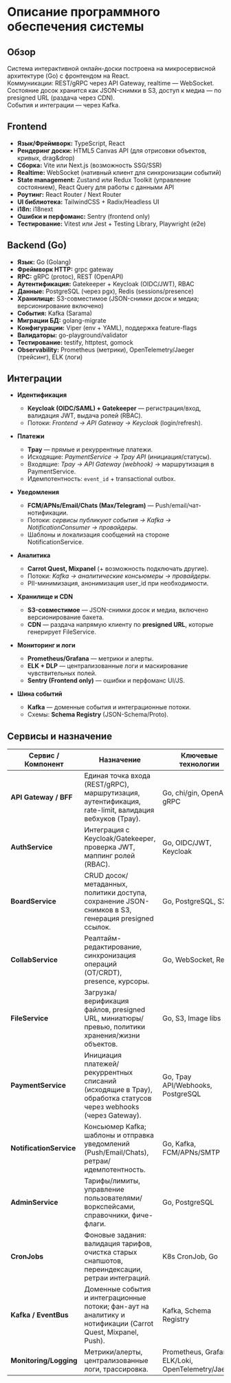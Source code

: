 # Описание программного обеспечения системы

## Обзор
Система интерактивной онлайн-доски построена на микросервисной архитектуре (Go) с фронтендом на React.  
Коммуникации: REST/gRPC через API Gateway, realtime — WebSocket.  
Состояние досок хранится как JSON-снимки в S3, доступ к медиа — по presigned URL (раздача через CDN).  
События и интеграции — через Kafka.

## Frontend

- **Язык/Фреймворк:** TypeScript, React
- **Рендеринг доски:** HTML5 Canvas API (для отрисовки объектов, кривых, drag&drop)
- **Сборка:** Vite или Next.js (возможность SSG/SSR)
- **Realtime:** WebSocket (нативный клиент для синхронизации событий)
- **State management:** Zustand или Redux Toolkit (управление состоянием), React Query для работы с данными API
- **Роутинг:** React Router / Next Router
- **UI библиотека:** TailwindCSS + Radix/Headless UI
- **i18n:** i18next
- **Ошибки и перфоманс:** Sentry (frontend only)
- **Тестирование:** Vitest или Jest + Testing Library, Playwright (e2e)  

## Backend (Go)

- **Язык:** Go (Golang)
- **Фреймворк HTTP:** grpc gateway
- **RPC:** gRPC (protoc), REST (OpenAPI)
- **Аутентификация:** Gatekeeper + Keycloak (OIDC/JWT), RBAC
- **Данные:** PostgreSQL (через pgx), Redis (sessions/presence)
- **Хранилище:** S3-совместимое (JSON-снимки досок и медиа; версионирование включено)
- **События:** Kafka (Sarama)
- **Миграции БД:** golang-migrate
- **Конфигурации:** Viper (env + YAML), поддержка feature-flags
- **Валидаторы:** go-playground/validator
- **Тестирование:** testify, httptest, gomock
- **Observability:** Prometheus (метрики), OpenTelemetry/Jaeger (трейсинг), ELK (логи)  

## Интеграции

- **Идентификация**
    - **Keycloak (OIDC/SAML) + Gatekeeper** — регистрация/вход, валидация JWT, выдача ролей (RBAC).
    - Потоки: *Frontend → API Gateway → Keycloak* (login/refresh).

- **Платежи**
    - **Tpay** — прямые и рекуррентные платежи.
    - Исходящие: *PaymentService → Tpay API* (инициация/статусы).
    - Входящие: *Tpay → API Gateway (webhook)* → маршрутизация в PaymentService.
    - Идемпотентность: `event_id` + transactional outbox.

- **Уведомления**
    - **FCM/APNs/Email/Chats (Max/Telegram)** — Push/email/чат-нотификации.
    - Потоки: *сервисы публикуют события → Kafka → NotificationConsumer → провайдеры*.
    - Шаблоны и локализация сообщений на стороне NotificationService.

- **Аналитика**
    - **Carrot Quest, Mixpanel** (+ возможность подключать другие).
    - Потоки: *Kafka → аналитические консьюмеры → провайдеры*.
    - PII-минимизация, анонимизация user_id при необходимости.

- **Хранилище и CDN**
    - **S3-совместимое** — JSON-снимки досок и медиа, включено версионирование бакета.
    - **CDN** — раздача напрямую клиенту по **presigned URL**, которые генерирует FileService.

- **Мониторинг и логи**
    - **Prometheus/Grafana** — метрики и алерты.
    - **ELK + DLP** — централизованные логи и маскирование чувствительных полей.
    - **Sentry (Frontend only)** — ошибки и перфоманс UI/JS.

- **Шина событий**
    - **Kafka** — доменные события и интеграционные потоки.
    - Схемы: **Schema Registry** (JSON-Schema/Proto).

## Сервисы и назначение

| Сервис / Компонент       | Назначение                                                                                                      | Ключевые технологии                                 |
|--------------------------|-----------------------------------------------------------------------------------------------------------------|-----------------------------------------------------|
| **API Gateway / BFF**    | Единая точка входа (REST/gRPC), маршрутизация, аутентификация, rate-limit, валидация вебхуков (Tpay).           | Go, chi/gin, OpenAPI, gRPC                          |
| **AuthService**          | Интеграция с Keycloak/Gatekeeper, проверка JWT, маппинг ролей (RBAC).                                           | Go, OIDC/JWT, Keycloak                              |
| **BoardService**         | CRUD досок/метаданных, политики доступа, сохранение JSON-снимков в S3, генерация presigned ссылок.              | Go, PostgreSQL, S3                                  |
| **CollabService**        | Реалтайм-редактирование, синхронизация операций (OT/CRDT), presence, курсоры.                                   | Go, WebSocket, Redis                                |
| **FileService**          | Загрузка/верификация файлов, presigned URL, миниатюры/превью, политики хранения/жизни объектов.                 | Go, S3, Image libs                                  |
| **PaymentService**       | Инициация платежей/рекуррентных списаний (исходящие в Tpay), обработка статусов через webhooks (через Gateway). | Go, Tpay API/Webhooks, PostgreSQL                   |
| **NotificationService**  | Консьюмер Kafka; шаблоны и отправка уведомлений (Push/Email/Chats), ретраи/идемпотентность.                     | Go, Kafka, FCM/APNs/SMTP                            |
| **AdminService**         | Тарифы/лимиты, управление пользователями/воркспейсами, справочники, фиче-флаги.                                 | Go, PostgreSQL                                      |
| **CronJobs**             | Фоновые задания: валидация тарифов, очистка старых снапшотов, переиндексации, ретраи интеграций.                | K8s CronJob, Go                                     |
| **Kafka / EventBus**     | Доменные события и интеграционные потоки; фан-аут на аналитику и нотификации (Carrot Quest, Mixpanel, Push).    | Kafka, Schema Registry                              |
| **Monitoring/Logging**   | Метрики/алерты, централизованные логи, трассировка.                                                             | Prometheus, Grafana, ELK/Loki, OpenTelemetry/Jaeger |

